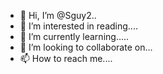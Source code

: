 - 👋 Hi, I’m @Sguy2..
- 👀 I’m interested in reading....
- 🌱 I’m currently learning.....
- 💞️ I’m looking to collaborate on...
- 📫 How to reach me....

<!---
Sguy2/Sguy2 is a ✨ special ✨ repository because its `README.md` (this file) appears on your GitHub profile.
You can click the Preview link to take a look at your changes.
--->
